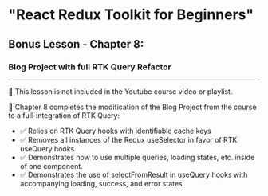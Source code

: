 # "React Redux Toolkit for Beginners"

## Bonus Lesson - Chapter 8:

### Blog Project with full RTK Query Refactor

---

🚩 This lesson is not included in the Youtube course video or playlist.

🚀 Chapter 8 completes the modification of the Blog Project from the course to a full-integration of RTK Query:

- ✅ Relies on RTK Query hooks with identifiable cache keys
- ✅ Removes all instances of the Redux useSelector in favor of RTK useQuery hooks
- ✅ Demonstrates how to use multiple queries, loading states, etc. inside of one component.
- ✅ Demonstrates the use of selectFromResult in useQuery hooks with accompanying loading, success, and error states.
